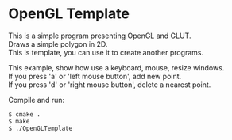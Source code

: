 OpenGL Template
===============

This is a simple program presenting OpenGL and GLUT.  
Draws a simple polygon in 2D.  
This is template, you can use it to create another programs.


This example, show how use a keyboard, mouse, resize windows.  
If you press 'a' or 'left mouse button', add new point.  
If you press 'd' or 'right mouse button', delete a nearest point.

Compile and run:  
```
$ cmake .  
$ make  
$ ./OpenGLTemplate  
```